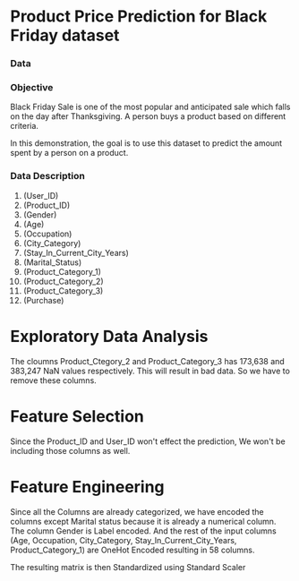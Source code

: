 # Product Price Prediction for Black Friday dataset

### Data


### Objective
Black Friday Sale is one of the most popular and anticipated sale which falls on the day after Thanksgiving. A person buys a product based on different criteria.

In this demonstration, the goal is to use this dataset to predict the amount spent by a person on a product.

### Data Description
1) (User_ID)
1) (Product_ID)
1) (Gender)
1) (Age)
1) (Occupation)
1) (City_Category)
1) (Stay_In_Current_City_Years)
1) (Marital_Status)
1) (Product_Category_1)
1) (Product_Category_2)
1) (Product_Category_3)
1) (Purchase)

# Exploratory Data Analysis
The cloumns Product_Ctegory_2 and Product_Category_3 has 173,638 and 383,247 NaN values respectively. This will result in bad data. So we have to remove these columns.

# Feature Selection
Since the Product_ID and User_ID won't effect the prediction, We won't be including those columns as well.

# Feature Engineering
Since all the Columns are already categorized, we have encoded the columns except Marital status because it is already a numerical column. The column Gender is Label encoded. And the rest of the input columns (Age, Occupation, City_Category, Stay_In_Current_City_Years, Product_Category_1) are OneHot Encoded resulting in 58 columns.

The resulting matrix is then Standardized using Standard Scaler 
